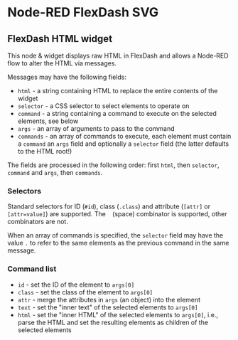 # Node-RED FlexDash SVG

## FlexDash HTML widget

This node & widget displays raw HTML in FlexDash and allows a Node-RED flow to alter the
HTML via messages.

Messages may have the following fields:

- `html` - a string containing HTML to replace the entire contents of the widget
- `selector` - a CSS selector to select elements to operate on
- `command` - a string containing a command to execute on the selected elements, see below
- `args` - an array of arguments to pass to the command
- `commands` - an array of commands to execute, each element must contain a `command` an
  `args` field and optionally a `selector` field (the latter defaults to the HTML root!)

The fields are processed in the following order: first `html`, then `selector`, `command`
and `args`, then `commands`.

### Selectors

Standard selectors for ID (`#id`), class (`.class`) and attribute (`[attr]` or `[attr=value]`)
are supported. The ` ` (space) combinator is supported, other combinators are not.

When an array of commands is specified, the `selector` field may have the value `.` to refer to
the same elements as the previous command in the same message.

### Command list

- `id` - set the ID of the element to `args[0]`
- `class` - set the class of the element to `args[0]`
- `attr` - merge the attributes in `args` (an object) into the element
- `text` - set the "inner text" of the selected elements to `args[0]`
- `html` - set the "inner HTML" of the selected elements to `args[0]`, i.e., parse the HTML and
  set the resulting elements as children of the selected elements
